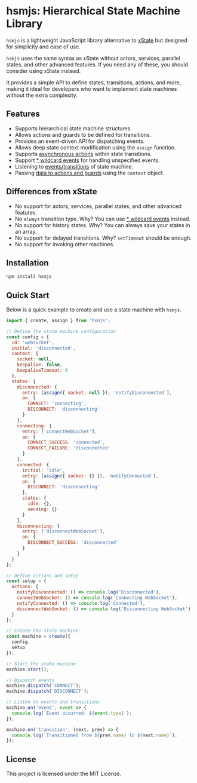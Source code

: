 # hsmjs: Hierarchical State Machine Library

`hsmjs` is a lightweight JavaScript library alternative to [xState](https://xstate.js.org/) but designed for simplicity and ease of use.

`hsmjs` uses the same syntax as xState without actors, services, parallel states, and other advanced features. If you need any of these, you should consider using xState instead.

It provides a simple API to define states, transitions, actions, and more, making it ideal for developers who want to implement state machines without the extra complexity.

## Features

- Supports hierarchical state machine structures.
- Allows actions and guards to be defined for transitions.
- Provides an event-driven API for dispatching events.
- Allows deep state context modification using the `assign` function.
- Supports [asynchronous actions](./docs/async-actions.md) within state transitions.
- Support [\* wildcard events](./docs/wildcard-events.md) for handling unspecified events.
- Listening to [events/transitions](./docs/state-machine-events.md) of state machine.
- Passing [data to actions and guards](./docs/data-actions-guards.md) using the `context` object.

## Differences from xState

- No support for actors, services, parallel states, and other advanced features.
- No `always` transition type. Why? You can use [\* wildcard events](./docs/wildcard-events.md) instead.
- No support for history states. Why? You can always save your states in an array.
- No support for delayed transitions. Why? `setTimeout` should be enough.
- No support for invoking other machines.

## Installation

```bash
npm install hsmjs
```

## Quick Start

Below is a quick example to create and use a state machine with `hsmjs`.

```javascript
import { create, assign } from 'hsmjs';

// Define the state machine configuration
const config = {
  id: 'websocket',
  initial: 'disconnected',
  context: {
    socket: null,
    keepalive: false,
    keepaliveTimeout: 0
  },
  states: {
    disconnected: {
      entry: [assign({ socket: null }), 'notifyDisconnected'],
      on: {
        CONNECT: 'connecting',
        DISCONNECT: 'disconnecting'
      }
    },
    connecting: {
      entry: ['connectWebSocket'],
      on: {
        CONNECT_SUCCESS: 'connected',
        CONNECT_FAILURE: 'disconnected'
      }
    },
    connected: {
      initial: 'idle',
      entry: [assign({ socket: {} }), 'notifyConnected'],
      on: {
        DISCONNECT: 'disconnecting'
      },
      states: {
        idle: {},
        sending: {}
      }
    },
    disconnecting: {
      entry: ['disconnectWebSocket'],
      on: {
        DISCONNECT_SUCCESS: 'disconnected'
      }
    }
  }
};

// Define actions and setup
const setup = {
  actions: {
    notifyDisconnected: () => console.log('Disconnected'),
    connectWebSocket: () => console.log('Connecting WebSocket'),
    notifyConnected: () => console.log('Connected'),
    disconnectWebSocket: () => console.log('Disconnecting WebSocket')
  }
};

// Create the state machine
const machine = create({
  config,
  setup
});

// Start the state machine
machine.start();

// Dispatch events
machine.dispatch('CONNECT');
machine.dispatch('DISCONNECT');

// Listen to events and transitions
machine.on('event', event => {
  console.log(`Event occurred: ${event.type}`);
});

machine.on('transition', (next, prev) => {
  console.log(`Transitioned from ${prev.name} to ${next.name}`);
});
```

## License

This project is licensed under the MIT License.
